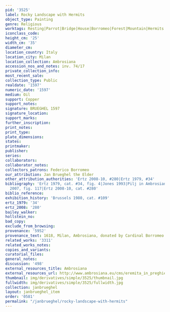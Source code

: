 ```yaml
---
pid: '3525'
label: Rocky Landscape with Hermits
object_type: Painting
genre: Religious
worktags: Resting|Parrot|Bridge|House|Borromeo|Forest|Mountain|Hermits|New Testament
iconclass_code:
height_cm: '25'
width_cm: '35'
diameter_cm:
location_country: Italy
location_city: Milan
location_collection: Ambrosiana
accession_nos_and_notes: inv. 74/17
private_collection_info:
most_recent_sale:
collection_type: Public
realdate: '1597'
numeric_date: '1597'
medium: Oil
support: Copper
support_notes:
signature: BRUEGHEL 1597
signature_location:
support_marks:
further_inscription:
print_notes:
print_type:
plate_dimensions:
states:
printmaker:
publisher:
series:
collaborators:
collaborator_notes:
collectors_patrons: Federico Borromeo
our_attribution: Jan Brueghel the Elder
other_attribution_authorities: 'Ertz 2008-10, #280|Ertz 1979, #34'
bibliography: 'Ertz 1979, cat. #34, fig. 4|Jones 1993|Pilj in Ambrosiana 2006, p.78|Prosperetti
  2007, fig. 117|Ertz 2008-10, cat. #280'
biblio_reference:
exhibition_history: 'Brussels 1980, cat. #109'
ertz_1979: '34'
ertz_2008: '280'
bailey_walker:
hollstein_no:
bad_copy:
exclude_from_browsing:
provenance: '5952'
provenance_text: 1618, Milan, Ambrosiana, donated by Cardinal Borromeo
related_works: '3311'
related_works_notes:
copies_and_variants:
curatorial_files:
general_notes:
discussion: '498'
external_resources_title: Ambrosiana
external_resources_url: http://www.ambrosiana.eu/cms/eremita_in_preghiera_davanti_a_un_immagine-1577.html
thumbnail: img/derivatives/simple/3525/thumbnail.jpg
fullwidth: img/derivatives/simple/3525/fullwidth.jpg
collection: janbrueghel
layout: janbrueghel_item
order: '0581'
permalink: "/janbrueghel/rocky-landscape-with-hermits"
---
```

